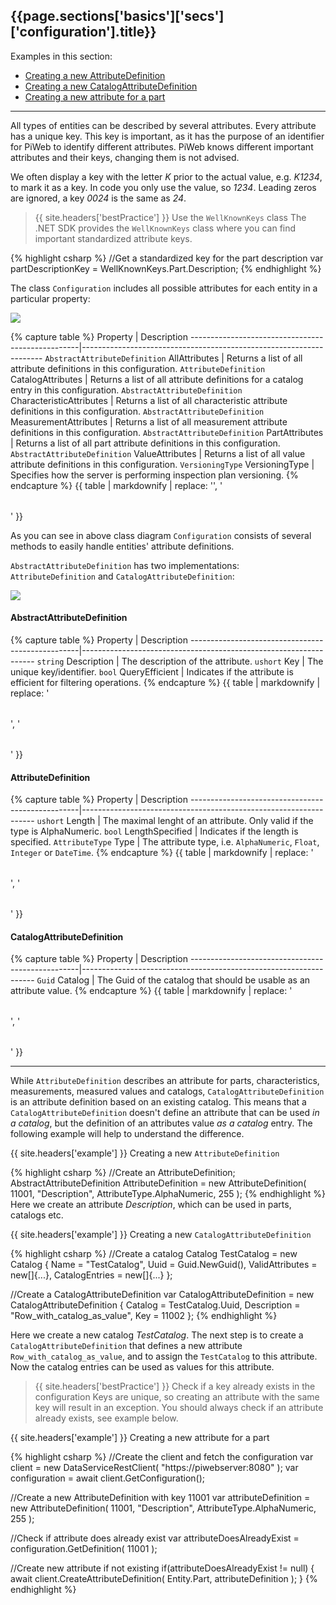 <h2 id="{{page.sections['basics']['secs']['configuration'].anchor}}">{{page.sections['basics']['secs']['configuration'].title}}</h2>

Examples in this section:
+ [Creating a new AttributeDefinition](#-example--creating-a-new-attributedefinition)
+ [Creating a new CatalogAttributeDefinition](#-example--creating-a-new-catalogattributedefinition)
+ [Creating a new attribute for a part](#-example--creating-a-new-attribute-for-a-part)
<hr>

All types of entities can be described by several attributes.
Every attribute has a unique key. This key is important, as it has the purpose of an identifier for PiWeb to identify different attributes. PiWeb knows different important attributes and their keys, changing them is not advised.

We often display a key with the letter *K* prior to the actual value, e.g. *K1234*, to mark it as a key. In code you only use the value, so *1234*. Leading zeros are ignored, a key *0024* is the same as *24*.

>{{ site.headers['bestPractice'] }} Use the `WellKnownKeys` class
The .NET SDK provides the `WellKnownKeys` class where you can find important standardized attribute keys.

{% highlight csharp %}
//Get a standardized key for the part description
var partDescriptionKey = WellKnownKeys.Part.Description;
{% endhighlight %}

The class `Configuration` includes all possible attributes for each entity in a particular property:

<img src="/PiWeb-Api/images/configuration-schema.png" class="img-responsive center-block">

{% capture table %}
Property                                          | Description
--------------------------------------------------|--------------------------------------------------------------------
<nobr><code>AbstractAttributeDefinition</code> AllAttributes</nobr>  | Returns a list of all attribute definitions in this configuration.
<nobr><code>AttributeDefinition</code> CatalogAttributes</nobr>  | Returns a list of all attribute definitions for a catalog entry in this configuration.
<nobr><code>AbstractAttributeDefinition</code> CharacteristicAttributes</nobr>  | Returns a list of all characteristic attribute definitions in this configuration.
<nobr><code>AbstractAttributeDefinition</code> MeasurementAttributes</nobr>  | Returns a list of all measurement attribute definitions in this configuration.
<nobr><code>AbstractAttributeDefinition</code> PartAttributes</nobr>  | Returns a list of all part attribute definitions in this configuration.
<nobr><code>AbstractAttributeDefinition</code> ValueAttributes</nobr>  | Returns a list of all value attribute definitions in this configuration.
<nobr><code>VersioningType</code> VersioningType</nobr> | Specifies how the server is performing inspection plan versioning.
{% endcapture %}
{{ table | markdownify | replace: '<table>', '<table class="table table-hover">' }}

As you can see in above class diagram `Configuration` consists of several methods to easily handle entities' attribute definitions.

`AbstractAttributeDefinition` has two implementations: `AttributeDefinition` and `CatalogAttributeDefinition`:

<img src="/PiWeb-Api/images/attributedefinition-schema.png" class="img-responsive center-block">

#### AbstractAttributeDefinition
{% capture table %}
Property                                          | Description
--------------------------------------------------|------------------------------------------------------------------
`string` Description | The description of the attribute.
`ushort` Key | The unique key/identifier.
`bool` QueryEfficient | Indicates if the attribute is efficient for filtering operations.
{% endcapture %}
{{ table | markdownify | replace: '<table>', '<table class="table table-hover">' }}

#### AttributeDefinition
{% capture table %}
Property                                          | Description
--------------------------------------------------|------------------------------------------------------------------
`ushort` Length | The maximal lenght of an attribute. Only valid if the type is AlphaNumeric.
`bool` LengthSpecified | Indicates if the length is specified.
`AttributeType` Type | The attribute type, i.e. `AlphaNumeric`, `Float`, `Integer` or `DateTime`.
{% endcapture %}
{{ table | markdownify | replace: '<table>', '<table class="table table-hover">' }}

#### CatalogAttributeDefinition
{% capture table %}
Property                                          | Description
--------------------------------------------------|------------------------------------------------------------------
`Guid` Catalog | The Guid of the catalog that should be usable as an attribute value.
{% endcapture %}
{{ table | markdownify | replace: '<table>', '<table class="table table-hover">' }}
<hr>

While `AttributeDefinition` describes an attribute for parts, characteristics, measurements, measured values and catalogs, `CatalogAttributeDefinition` is an attribute definition based on an existing catalog. This means that a `CatalogAttributeDefinition` doesn't define an attribute that can be used *in a catalog*, but the definition of an attributes value *as a catalog* entry. The following example will help to understand the difference.

{{ site.headers['example'] }} Creating a new `AttributeDefinition`

{% highlight csharp %}
//Create an AttributeDefinition;
AbstractAttributeDefinition AttributeDefinition = new AttributeDefinition( 11001, "Description", AttributeType.AlphaNumeric, 255 );
{% endhighlight %}
Here we create an attribute *Description*, which can be used in parts, catalogs etc.

{{ site.headers['example'] }} Creating a new `CatalogAttributeDefinition`

{% highlight csharp %}
//Create a catalog
Catalog TestCatalog = new Catalog
{
  Name = "TestCatalog",
  Uuid = Guid.NewGuid(),
  ValidAttributes = new[]{...},
  CatalogEntries = new[]{...}
};

//Create a CatalogAttributeDefinition
var CatalogAttributeDefinition = new CatalogAttributeDefinition
{
  Catalog = TestCatalog.Uuid,
  Description = "Row_with_catalog_as_value",
  Key = 11002
};
{% endhighlight %}

Here we create a new catalog *TestCatalog*. The next step is to create a `CatalogAttributeDefinition` that defines a new attribute `Row_with_catalog_as_value`, and to assign the `TestCatalog` to this attribute. Now the catalog entries can be used as values for this attribute.

>{{ site.headers['bestPractice'] }} Check if a key already exists in the configuration
Keys are unique, so creating an attribute with the same key will result in an exception. You should always check if an attribute already exists, see example below.

{{ site.headers['example'] }} Creating a new attribute for a part

{% highlight csharp %}
//Create the client and fetch the configuration
var client = new DataServiceRestClient( "https://piwebserver:8080" );
var configuration = await client.GetConfiguration();

//Create a new AttributeDefinition with key 11001
var attributeDefinition = new AttributeDefinition( 11001, "Description", AttributeType.AlphaNumeric, 255 );

//Check if attribute does already exist
var attributeDoesAlreadyExist = configuration.GetDefinition( 11001 );

//Create new attribute if not existing
if(attributeDoesAlreadyExist != null)
{
await client.CreateAttributeDefinition( Entity.Part, attributeDefinition );
}
{% endhighlight %}
